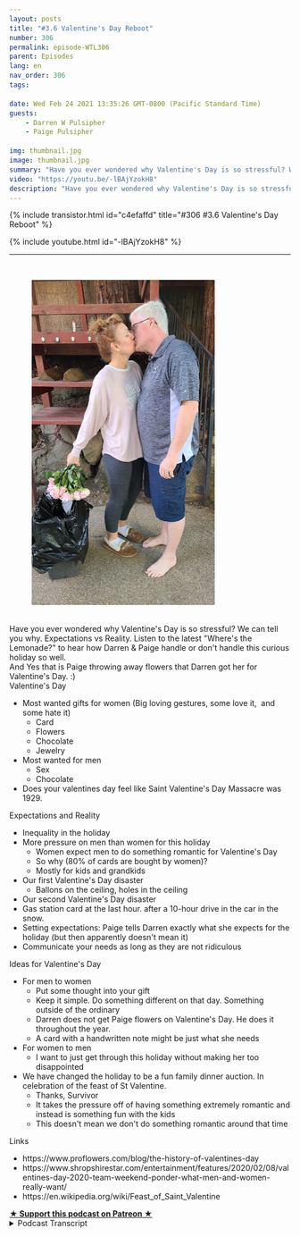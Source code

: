 ```yaml
---
layout: posts
title: "#3.6 Valentine's Day Reboot"
number: 306
permalink: episode-WTL306
parent: Episodes
lang: en
nav_order: 306
tags:

date: Wed Feb 24 2021 13:35:26 GMT-0800 (Pacific Standard Time)
guests:
    - Darren W Pulsipher
    - Paige Pulsipher

img: thumbnail.jpg
image: thumbnail.jpg
summary: "Have you ever wondered why Valentine's Day is so stressful? We can tell you why. Expectations vs Reality. Listen to the latest Where's the Lemonade? to hear how Darren & Paige handle or don't handle this curious holiday so well."
video: "https://youtu.be/-lBAjYzokH8"
description: "Have you ever wondered why Valentine's Day is so stressful? We can tell you why. Expectations vs Reality. Listen to the latest Where's the Lemonade? to hear how Darren & Paige handle or don't handle this curious holiday so well."
---
```


<div>
{% include transistor.html id="c4efaffd" title="#306 #3.6 Valentine's Day Reboot" %}

{% include youtube.html id="-lBAjYzokH8" %}
</div>

---

<html><head></head><body><div>&nbsp;<figure data-trix-attachment="{&quot;contentType&quot;:&quot;image&quot;,&quot;height&quot;:582,&quot;url&quot;:&quot;https://lh3.googleusercontent.com/-Bac_0p_7Aso/YDbFjrDUcVI/AAAAAAAFaMI/tKUe--Kb3JMIDcQs22fHPpC05LYdWedqQCNcBGAsYHQ/w328-h582/20210224_094900.jpg&quot;,&quot;width&quot;:328}" data-trix-content-type="image" class="attachment attachment--preview"><img src="./image0.jpg" width="328" height="582"><figcaption class="attachment__caption"></figcaption></figure></div><div><br></div><div>Have you ever wondered why Valentine's Day is so stressful? We can tell you why. Expectations vs Reality. Listen to the latest "Where's the Lemonade?" to hear how Darren &amp; Paige handle or don't handle this curious holiday so well.</div><div>And Yes that is Paige throwing away flowers that Darren got her for Valentine's Day. :)</div><div>Valentine's Day</div><ul><li>Most wanted gifts for women (Big loving gestures, some love it,&nbsp; and some hate it)<ul><li>Card</li><li>Flowers</li><li>Chocolate</li><li>Jewelry</li></ul></li><li>Most wanted for men&nbsp;<ul><li>Sex</li><li>Chocolate</li></ul></li><li>Does your valentines day feel like Saint Valentine's Day Massacre was 1929.</li></ul><div>Expectations and Reality</div><ul><li>Inequality in the holiday</li><li>More pressure on men than women for this holiday<ul><li>Women expect men to do something romantic for Valentine's Day</li><li>So why (80% of cards are bought by women)?</li><li>Mostly for kids and grandkids</li></ul></li><li>Our first Valentine's Day disaster<ul><li>Ballons on the ceiling, holes in the ceiling</li></ul></li><li>Our second Valentine's Day disaster</li><li>Gas station card at the last hour. after a 10-hour drive in the car in the snow.</li><li>Setting expectations: Paige tells Darren exactly what she expects for the holiday (but then apparently doesn't mean it)</li><li>Communicate your needs as long as they are not ridiculous</li></ul><div>Ideas for Valentine's Day</div><ul><li>For men to women&nbsp;<ul><li>Put some thought into your gift</li><li>Keep it simple. Do something different on that day. Something outside of the ordinary</li><li>Darren does not get Paige flowers on Valentine's Day. He does it throughout the year.</li><li>A card with a handwritten note might be just what she needs</li></ul></li><li>For women to men<ul><li>I want to just get through this holiday without making her too disappointed</li></ul></li><li>We have changed the holiday to be a fun family dinner auction. In celebration of the feast of St Valentine.<ul><li>Thanks, Survivor</li><li>It takes the pressure off of having something extremely romantic and instead is something fun with the kids</li><li>This doesn't mean we don't do something romantic around that time</li></ul></li></ul><div>Links</div><ul><li>https://www.proflowers.com/blog/the-history-of-valentines-day</li><li>https://www.shropshirestar.com/entertainment/features/2020/02/08/valentines-day-2020-team-weekend-ponder-what-men-and-women-really-want/</li><li>https://en.wikipedia.org/wiki/Feast_of_Saint_Valentine</li></ul>
<strong>
  <a href="https://www.patreon.com/wheresthelemonade" target="_donate" rel="payment" title="★ Support this podcast on Patreon ★">★ Support this podcast on Patreon ★</a>
</strong></body></html>

<details>
<summary> Podcast Transcript </summary>

<p></p>

</details>
